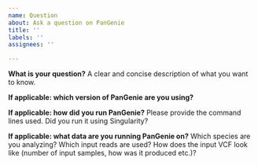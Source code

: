 ```yaml
---
name: Question
about: Ask a question on PanGenie
title: ''
labels: ''
assignees: ''

---
```


**What is your question?**
A clear and concise description of what you want to know.

**If applicable: which version of PanGenie are you using?**

**If applicable: how did you run PanGenie?**
Please provide the command lines used. Did you run it using Singularity?

**If applicable: what data are you running PanGenie on?**
Which species are you analyzing? Which input reads are used? How does the input VCF look like (number of input samples, how was it produced etc.)?
